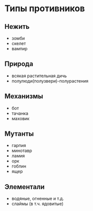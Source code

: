 # Типы противников

## Нежить

- зомби
- скелет
- вампир

## Природа

- всякая растительная дичь
- полулюди(полузвери)-полурастения

## Механизмы

- бот
- тачанка
- маховик

## Мутанты

- гарпия
- минотавр
- ламия
- орк
- гоблин
- ящер

## Элементали

- водяные, огненные и т.д.
- слаймы (в т.ч. ядовитые)
